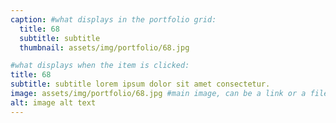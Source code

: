 ```yaml
---
caption: #what displays in the portfolio grid:
  title: 68
  subtitle: subtitle
  thumbnail: assets/img/portfolio/68.jpg

#what displays when the item is clicked:
title: 68
subtitle: subtitle lorem ipsum dolor sit amet consectetur.
image: assets/img/portfolio/68.jpg #main image, can be a link or a file in assets/img/portfolio
alt: image alt text
---
```

